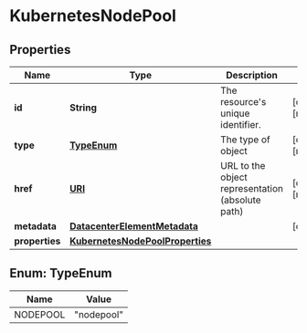 

# KubernetesNodePool

## Properties

| Name | Type | Description | Notes |
| ------------ | ------------- | ------------- | ------------- |
| **id** | **String** | The resource&#39;s unique identifier. |  [optional] [readonly] |
| **type** | [**TypeEnum**](#TypeEnum) | The type of object |  [optional] [readonly] |
| **href** | [**URI**](URI.md) | URL to the object representation (absolute path) |  [optional] [readonly] |
| **metadata** | [**DatacenterElementMetadata**](DatacenterElementMetadata.md) |  |  [optional] |
| **properties** | [**KubernetesNodePoolProperties**](KubernetesNodePoolProperties.md) |  |  |



## Enum: TypeEnum

| Name | Value |
| ---- | -----
| NODEPOOL | &quot;nodepool&quot; |


